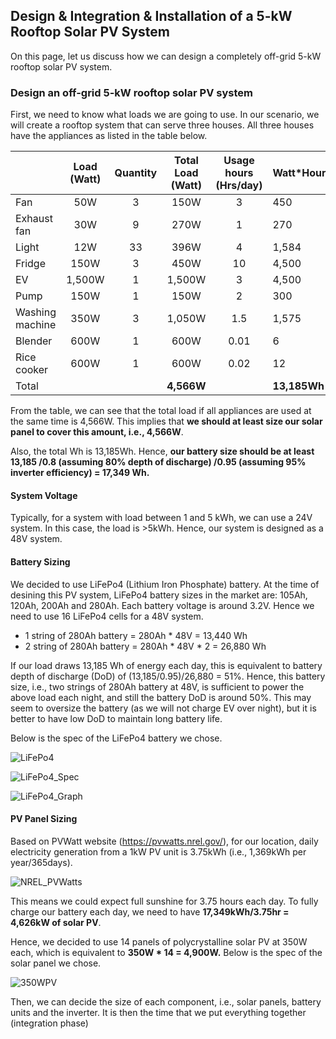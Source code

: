 ## Design & Integration & Installation of a 5-kW Rooftop Solar PV System

On this page, let us discuss how we can design a completely off-grid 5-kW rooftop solar PV system. 

### Design an off-grid 5-kW rooftop solar PV system

First, we need to know what loads we are going to use. In our scenario, we will create a rooftop system that can serve three houses. All three houses have the appliances as listed in the table below.


|                 | Load  (Watt) | Quantity | Total Load  (Watt) | Usage hours  (Hrs/day) | Watt*Hour |
|-----------------|:------------:|:--------:|:------------------:|:----------------------:|-----------|
| Fan             |      50W     |     3    |        150W        |            3           |    450    |
| Exhaust fan     |      30W     |     9    |        270W        |            1           |    270    |
| Light           |      12W     |    33    |        396W        |            4           |   1,584   |
| Fridge          |     150W     |     3    |        450W        |           10           |   4,500   |
| EV              |    1,500W    |     1    |       1,500W       |            3           |   4,500   |
| Pump            |     150W     |     1    |        150W        |            2           |    300    |
| Washing machine |     350W     |     3    |       1,050W       |           1.5          |   1,575   |
| Blender         |     600W     |     1    |        600W        |          0.01          |     6     |
| Rice cooker     |     600W     |     1    |        600W        |          0.02          |     12    |
| Total           |              |          |     **4,566W**     |                        | **13,185Wh**  |


From the table, we can see that the total load if all appliances are used at the same time is 4,566W. This implies that **we should at least size our solar panel to cover this amount, i.e., 4,566W**.

Also, the total Wh is 13,185Wh. Hence, **our battery size should be at least 13,185 /0.8 (assuming 80% depth of discharge) /0.95 (assuming 95% inverter efficiency) = 17,349 Wh.** 

#### System Voltage

Typically, for a system with load between 1 and 5 kWh, we can use a 24V system. In this case, the load is >5kWh. Hence, our system is designed as a 48V system.

#### Battery Sizing

We decided to use LiFePo4 (Lithium Iron Phosphate) battery. At the time of desining this PV system, LiFePo4 battery sizes in the market are: 105Ah, 120Ah, 200Ah and 280Ah. Each battery voltage is around 3.2V. Hence we need to use 16 LiFePo4 cells for a 48V system.

* 1 string of 280Ah battery = 280Ah * 48V = 13,440 Wh
* 2 string of 280Ah battery = 280Ah * 48V * 2 = 26,880 Wh

If our load draws 13,185 Wh of energy each day, this is equivalent to battery depth of discharge (DoD) of (13,185/0.95)/26,880 = 51%. Hence, this battery size, i.e., two strings of 280Ah battery at 48V, is sufficient to power the above load each night, and still the battery DoD is around 50%. This may seem to oversize the battery (as we will not charge EV over night), but it is better to have low DoD to maintain long battery life.

Below is the spec of the LiFePo4 battery we chose.

![LiFePo4](images/LiFePo4.jpg)

![LiFePo4_Spec](images/LiFePo4_Spec.jpg)

![LiFePo4_Graph](images/LiFePo4_graph.jpg)


#### PV Panel Sizing

Based on PVWatt website (https://pvwatts.nrel.gov/), for our location, daily electricity generation from a 1kW PV unit is 3.75kWh (i.e., 1,369kWh per year/365days).  

![NREL_PVWatts](images/PVwatts.png)


This means we could expect full sunshine for 3.75 hours each day. To fully charge our battery each day, we need to have **17,349kWh/3.75hr = 4,626kW of solar PV**. 

Hence, we decided to use 14 panels of polycrystalline solar PV at 350W each, which is equivalent to **350W * 14 = 4,900W.** Below is the spec of the solar panel we chose. 

![350WPV](images/12089171081290_0.jpg)





Then, we can decide the size of each component, i.e., solar panels, battery units and the inverter. It is then the time that we put everything together (integration phase)

